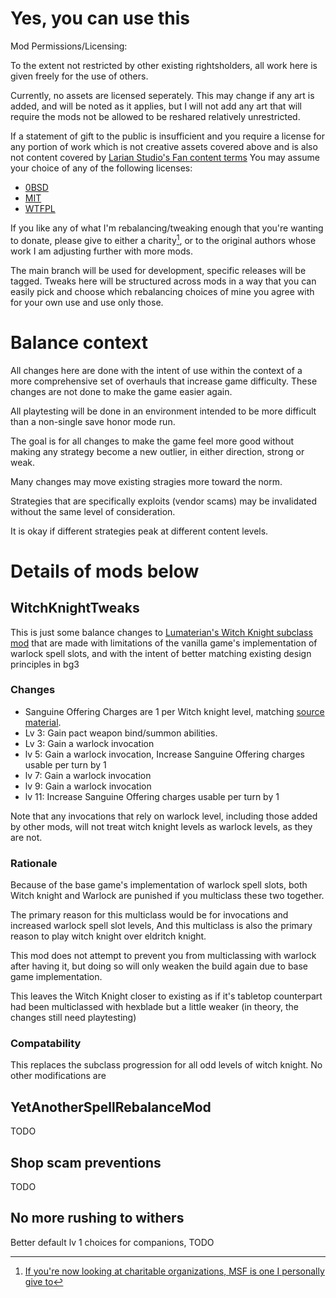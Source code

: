 # Yes, you can use this

Mod Permissions/Licensing:

To the extent not restricted by other existing rightsholders, all work here is
given freely for the use of others.

Currently, no assets are licensed seperately.
This may change if any art is added, and will be noted as it applies, but I will not add
any art that will require the mods not be allowed to be reshared relatively unrestricted.

If a statement of gift to the public is insufficient and
you require a license for any portion of work which is not creative assets covered above
and is also not content covered by
[Larian Studio's Fan content terms](https://baldursgate3.game/bg3-fan-content-terms/)
You may assume your choice of any of the following licenses:

- [0BSD](https://spdx.org/licenses/0BSD.html)
- [MIT](https://spdx.org/licenses/MIT.html)
- [WTFPL](https://spdx.org/licenses/WTFPL.html)


If you like any of what I'm rebalancing/tweaking enough that you're wanting to donate,
please give to either a charity[^1], or to the original authors whose work
I am adjusting further with more mods.

The main branch will be used for development, specific releases will be tagged.
Tweaks here will be structured across mods in a way that you can easily pick and
choose which rebalancing choices of mine you agree with for your own use and use
only those.

# Balance context

All changes here are done with the intent of use within the context of a
more comprehensive set of overhauls that increase game difficulty.
These changes are not done to make the game easier again.

All playtesting will be done in an environment intended to be more difficult
than a non-single save honor mode run.

The goal is for all changes to make the game feel more good without making any
strategy become a new outlier, in either direction, strong or weak.

Many changes may move existing stragies more toward the norm.

Strategies that are specifically exploits (vendor scams) may be invalidated without
the same level of consideration.

It is okay if different strategies peak at different content levels.


# Details of mods below


## WitchKnightTweaks

This is just some balance changes to
[Lumaterian's Witch Knight subclass mod](https://www.nexusmods.com/baldursgate3/mods/7984)
that are made with limitations of the vanilla game's implementation of warlock spell slots,
and with the intent of better matching existing design principles in bg3

### Changes

- Sanguine Offering Charges are 1 per Witch knight level,
  matching [source material](https://www.gmbinder.com/share/-M0i_wbRAX8qAz1OIjbF).
- Lv 3: Gain pact weapon bind/summon abilities.
- Lv 3: Gain a warlock invocation
- lv 5: Gain a warlock invocation, Increase Sanguine Offering charges usable per turn by 1
- lv 7: Gain a warlock invocation
- lv 9: Gain a warlock invocation
- lv 11: Increase Sanguine Offering charges usable per turn by 1

Note that any invocations that rely on warlock level, including those added by other mods,
will not treat witch knight levels as warlock levels, as they are not.

### Rationale

Because of the base game's implementation of warlock spell slots,
both Witch knight and Warlock are punished if you multiclass these two together.

The primary reason for this multiclass would be for invocations and increased
warlock spell slot levels, And this multiclass is also the primary reason
to play witch knight over eldritch knight.

This mod does not attempt to prevent you from multiclassing with warlock after having it,
but doing so will only weaken the build again due to base game implementation.

This leaves the Witch Knight closer to existing as if it's tabletop counterpart
had been multiclassed with hexblade but a little weaker
(in theory, the changes still need playtesting)

### Compatability

This replaces the subclass progression for all odd levels of witch knight.
No other modifications are



## YetAnotherSpellRebalanceMod

TODO

## Shop scam preventions

TODO

## No more rushing to withers

Better default lv 1 choices for companions, TODO


[^1]: [If you're now looking at charitable organizations, MSF is one I personally give to](https://www.msf.org)